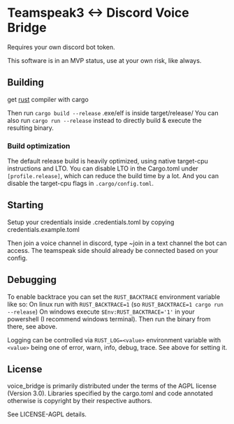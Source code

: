 # Teamspeak3 <-> Discord Voice Bridge

Requires your own discord bot token.

This software is in an MVP status, use at your own risk, like always.

## Building
get [rust](https://rust-lang.org) compiler with cargo

Then run `cargo build --release`
.exe/elf is inside target/release/
You can also run `cargo run --release` instead to directly build & execute the resulting binary.

### Build optimization

The default release build is heavily optimized, using native target-cpu instructions and LTO. You can disable LTO in the Cargo.toml under `[profile.release]`, which can reduce the build time by a lot. And you can disable the target-cpu flags in `.cargo/config.toml`.

## Starting
Setup your credentials inside .credentials.toml by copying credentials.example.toml

Then join a voice channel in discord, type ~join in a text channel the bot can access. The teamspeak side should already be connected based on your config.

## Debugging

To enable backtrace you can set the `RUST_BACKTRACE` environment variable like so:
On linux run with `RUST_BACKTRACE=1` (so `RUST_BACKTRACE=1 cargo run --release`)
On windows execute `$Env:RUST_BACKTRACE='1'` in your powershell (I recommend windows terminal). Then run the binary from there, see above.

Logging can be controlled via `RUST_LOG=<value>` environment variable with `<value>` being one of error, warn, info, debug, trace. See above for setting it.

## License

voice_bridge is primarily distributed under the terms of the AGPL license (Version 3.0). Libraries specified by the cargo.toml and code annotated otherwise is copyright by their respective authors.

See LICENSE-AGPL details.